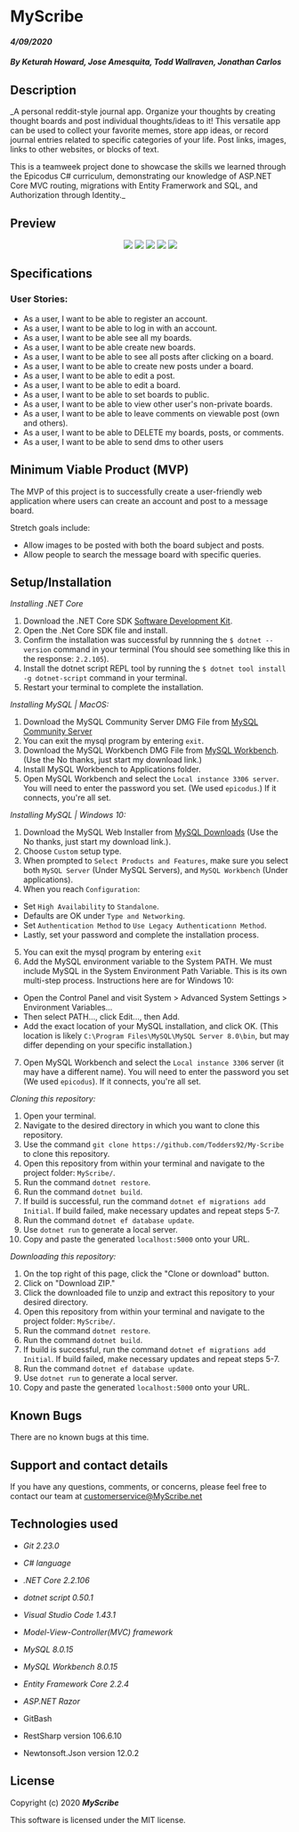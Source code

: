 # MyScribe

#### _4/09/2020_

#### _By Keturah Howard, Jose Amesquita, Todd Wallraven, Jonathan Carlos_

## **Description**

_A personal reddit-style journal app. Organize your thoughts by creating thought boards and post individual thoughts/ideas to it! This versatile app can be used to collect your favorite memes, store app ideas, or record journal entries related to specific categories of your life. Post links, images, links to other websites, or blocks of text. 

This is a teamweek project done to showcase the skills we learned through the Epicodus C# curriculum, demonstrating our knowledge of ASP.NET Core MVC routing, migrations with Entity Framerwork and SQL, and Authorization through Identity._

## Preview

<p align="center">
  <img src="~/img/SS1.png">
	<img src="~/img/SS2.png">
	<img src="~/img/SS3.png">
	<img src="~/img/SS4.png">
	<img src="~/img/SS5.png">
</p>
	
## Specifications 

### User Stories:

* As a user, I want to be able to register an account.
* As a user, I want to be able to log in with an account.
* As a user, I want to be able see all my boards.
* As a user, I want to be able create new boards.
* As a user, I want to be able to see all posts after clicking on a board.
* As a user, I want to be able to create new posts under a board.
* As a user, I want to be able to edit a post.
* As a user, I want to be able to edit a board.
* As a user, I want to be able to set boards to public.
* As a user, I want to be able to view other user's non-private boards.
* As a user, I want to be able to leave comments on viewable post (own and others).
* As a user, I want to be able to DELETE my boards, posts, or comments.
* As a user, I want to be able to send dms to other users


## **Minimum Viable Product (MVP)**

The MVP of this project is to successfully create a user-friendly web application where users can create an account and post to a message board.

Stretch goals include:

* Allow images to be posted with both the board subject and posts.
* Allow people to search the message board with specific queries.

## **Setup/Installation**

*Installing .NET Core* 

1. Download the .NET Core SDK [Software Development Kit](https://dotnet.microsoft.com/download).
2. Open the .Net Core SDK file and install.
3. Confirm the installation was successful by runnning the `$ dotnet --version` command in your terminal (You should see something like this in the response: `2.2.105`).
4. Install the dotnet script REPL tool by running the `$ dotnet tool install -g dotnet-script` command in your terminal.
5. Restart your terminal to complete the installation.

*Installing MySQL | MacOS:*

1. Download the MySQL Community Server DMG File from [MySQL Community Server](https://dev.mysql.com/downloads/file/?id=484914)
2. You can exit the mysql program by entering `exit`.
3. Download the MySQL Workbench DMG File from [MySQL Workbench](https://dev.mysql.com/downloads/file/?id=484391). (Use the No thanks, just start my download link.)
4. Install MySQL Workbench to Applications folder.
5. Open MySQL Workbench and select the `Local instance 3306 server`. You will need to enter the password you set. (We used `epicodus`.) If it connects, you're all set.

*Installing MySQL | Windows 10:*

1. Download the MySQL Web Installer from [MySQL Downloads](https://dev.mysql.com/downloads/file/?id=484919) (Use the No thanks, just start my download link.).
2. Choose `Custom` setup type.
3. When prompted to `Select Products and Features`, make sure you select both `MySQL Server` (Under MySQL Servers), and `MySQL Workbench` (Under applications).
4. When you reach `Configuration`:
  * Set `High Availability` to `Standalone`. 
  * Defaults are OK under `Type and Networking`. 
  * Set `Authentication Method` to `Use Legacy Authenticationn Method`.
  * Lastly, set your password and complete the installation process.
5. You can exit the mysql program by entering `exit`
6. Add the MySQL environment variable to the System PATH. We must include MySQL in the System Environment Path Variable. This is its own multi-step process. Instructions here are for Windows 10:
  * Open the Control Panel and visit System > Advanced System Settings > Environment Variables...
  * Then select PATH..., click Edit..., then Add.
  * Add the exact location of your MySQL installation, and click OK. (This location is likely `C:\Program Files\MySQL\MySQL Server 8.0\bin`, but may differ depending on your specific installation.)
7. Open MySQL Workbench and select the `Local instance 3306` server (it may have a different name). You will need to enter the password you set (We used `epicodus`). If it connects, you're all set.

*Cloning this repository:*

1. Open your terminal.
2. Navigate to the desired directory in which you want to clone this repository.
3. Use the command `git clone https://github.com/Todders92/My-Scribe` to clone this repository.
4. Open this repository from within your terminal and navigate to the project folder: `MyScribe/`.
5. Run the command `dotnet restore`.
6. Run the command `dotnet build`.
7. If build is successful, run the command `dotnet ef migrations add Initial`. If build failed, make necessary updates and repeat steps 5-7.
8. Run the command `dotnet ef database update`.
9. Use `dotnet run` to generate a local server.
10. Copy and paste the generated `localhost:5000` onto your URL.

*Downloading this repository:*

1. On the top right of this page, click the "Clone or download" button.
2. Click on "Download ZIP."
3. Click the downloaded file to unzip and extract this repository to your desired directory.
4. Open this repository from within your terminal and navigate to the project folder: `MyScribe/`.
5. Run the command `dotnet restore`.
6. Run the command `dotnet build`.
7. If build is successful, run the command `dotnet ef migrations add Initial`. If build failed, make necessary updates and repeat steps 5-7.
8. Run the command `dotnet ef database update`.
8. Use `dotnet run` to generate a local server.
10. Copy and paste the generated `localhost:5000` onto your URL.

## **Known Bugs**

There are no known bugs at this time.

## **Support and contact details**

If you have any questions, comments, or concerns, please feel free to contact our team at customerservice@MyScribe.net 

## **Technologies used**

* _Git 2.23.0_

* _C# language_

* _.NET Core 2.2.106_

* _dotnet script 0.50.1_

* _Visual Studio Code 1.43.1_

* _Model-View-Controller(MVC) framework_

* _MySQL 8.0.15_

* _MySQL Workbench 8.0.15_

* _Entity Framework Core 2.2.4_

* _ASP.NET Razor_

* GitBash

* RestSharp version 106.6.10

* Newtonsoft.Json version 12.0.2

## **License**

Copyright (c) 2020 **_MyScribe_**

This software is licensed under the MIT license.